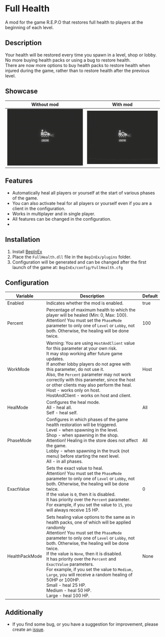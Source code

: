 # Full Health

A mod for the game R.E.P.O that restores full health to players at the beginning of each level.

## Description

Your health will be restored every time you spawn in a level, shop or lobby.  
No more buying health packs or using a bug to restore health.  
There are now more options to buy health packs to restore health when injured during the game, rather than to restore
health after the previous level.

## Showcase

| Without mod                                                                                                           | With mod                                                                                                        |
|-----------------------------------------------------------------------------------------------------------------------|-----------------------------------------------------------------------------------------------------------------|
| ![WithoutMod](https://raw.githubusercontent.com/yvsimakov/R.E.P.O_FullHealth/refs/heads/main/showcase/WithoutMod.gif) | ![WithMod](https://raw.githubusercontent.com/yvsimakov/R.E.P.O_FullHealth/refs/heads/main/showcase/WithMod.gif) |

## Features

- Automatically heal all players or yourself at the start of various phases of the game.
- You can also activate heal for all players or yourself even if you are a client in the configuration.
- Works in multiplayer and in single player.
- All features can be changed in the configuration.
-

## Installation

1. Install [BepInEx](https://github.com/BepInEx/BepInEx/releases/tag/v5.4.23.2)
2. Place the `FullHealth.dll` file in the `BepInEx/plugins` folder.
3. Configuration will be generated and can be changed after the first launch of the game at:
   `BepInEx/config/FullHealth.cfg`

## Configuration

| Variable       | Description                                                                                                                                                                                                                                                                                                                                                                                                                                                                                                                                          | Default |
|----------------|------------------------------------------------------------------------------------------------------------------------------------------------------------------------------------------------------------------------------------------------------------------------------------------------------------------------------------------------------------------------------------------------------------------------------------------------------------------------------------------------------------------------------------------------------|---------|
| Enabled        | Indicates whether the mod is enabled.                                                                                                                                                                                                                                                                                                                                                                                                                                                                                                                | true    |
| Percent        | Percentage of maximum health to which the player will be healed (Min: 0, Max: 100).<br>Attention! You must set the `PhaseMode` parameter to only one of `Level` or `Lobby`, not both. Otherwise, the healing will be done twice.                                                                                                                                                                                                                                                                                                                     | 100     |
| WorkMode       | Warning: You are using `HostAndClient` value for this parameter at your own risk.<br>It may stop working after future game updates.<br>If another lobby players do not agree with this parameter, do not use it.<br>Also, the `Percent` parameter may not work correctly with this parameter, since the host or other clients may also perform the heal.<br>Host - works only on host.<br>HostAndClient - works on host and client.                                                                                                                  | Host    |
| HealMode       | Configures the heal mode.<br>All - heal all.<br>Self - heal self.                                                                                                                                                                                                                                                                                                                                                                                                                                                                                    | All     |
| PhaseMode      | Configures in which phases of the game health restoration will be triggered.<br>Level - when spawning in the level.<br>Shop - when spawning in the shop. Attention! Healing in the store does not affect the game.<br>Lobby - when spawning in the truck (not menu) before starting the next level.<br>All - in all phases.                                                                                                                                                                                                                          | All     |
| ExactValue     | Sets the exact value to heal.<br>Attention! You must set the `PhaseMode` parameter to only one of `Level` or `Lobby`, not both. Otherwise, the healing will be done twice.<br>If the value is `0`, then it is disabled.<br>It has priority over the `Percent` parameter.<br>For example, if you set the value to `15`, you will always receive 15 HP.                                                                                                                                                                                                | 0       |
| HealthPackMode | Sets healing value options to the same as in health packs, one of which will be applied randomly<br>Attention! You must set the `PhaseMode` parameter to only one of `Level` or `Lobby`, not both. Otherwise, the healing will be done twice.<br>If the value is `None`, then it is disabled.<br>It has priority over the `Percent` and `ExactValue` parameters.<br>For example, if you set the value to `Medium, Large`, you will receive a random healing of 50HP or 100HP.<br>Small - heal 25 HP.<br>Medium - heal 50 HP.<br>Large - heal 100 HP. | None    |

## Additionally

- If you find some bug, or you have a suggestion for improvement, please create
  an [issue](https://github.com/yvsimakov/R.E.P.O_FullHealth/issues).